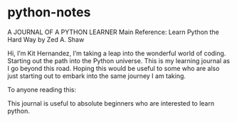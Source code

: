 # python-notes
A JOURNAL OF A PYTHON LEARNER
Main Reference: Learn Python the Hard Way by Zed A. Shaw

Hi, I’m Kit Hernandez, I’m taking a leap into the wonderful world of coding. Starting out 
the path into the Python universe. This is my learning journal as I go beyond this road. 
Hoping this would be useful to some who are also just starting out to embark into the same 
journey I am taking.

To anyone reading this:

This journal is useful to absolute beginners who are interested to learn python.
